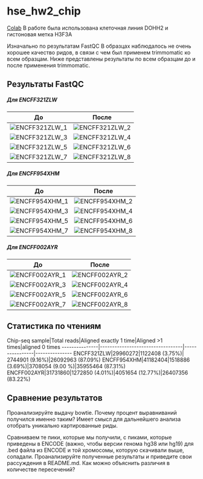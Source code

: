 # hse_hw2_chip
[Colab](https://colab.research.google.com/drive/1cT7HwhwYVLE4CRWp5uif2d7cwLc83sz1?usp=sharing)
В работе была использована клеточная линия DOHH2 и гистоновая метка H3F3A

Изначально по результатам FastQC В образцах наблюдалось не очень хорошее качество ридов, в связи с чем был применем trimmomatic ко всем образцам. Ниже представлены результаты по всем образцам до и после применения trimmomatic. 

## Результаты FastQC

##### Для ENCFF321ZLW
До                                        | После
----------------------------------------- | ----------------------------------------
![ENCFF321ZLW_1](ENCFF321ZLW_fastqc_1.png)|![ENCFF321ZLW_2](ENCFF321ZLW_fastqc_1.png)
![ENCFF321ZLW_3](ENCFF321ZLW_fastqc_3.png)|![ENCFF321ZLW_4](ENCFF321ZLW_fastqc_4.png)
![ENCFF321ZLW_5](ENCFF321ZLW_fastqc_5.png)|![ENCFF321ZLW_6](ENCFF321ZLW_fastqc_6.png)
![ENCFF321ZLW_7](ENCFF321ZLW_fastqc_7.png)|![ENCFF321ZLW_8](ENCFF321ZLW_fastqc_8.png)

##### Для ENCFF954XHM
До                                        | После
----------------------------------------- | ----------------------------------------
![ENCFF954XHM_1](ENCFF954XHM_fastqc_1.png)|![ENCFF954XHM_2](ENCFF954XHM_fastqc_2.png)
![ENCFF954XHM_3](ENCFF954XHM_fastqc_3.png)|![ENCFF954XHM_4](ENCFF954XHM_fastqc_4.png)
![ENCFF954XHM_5](ENCFF954XHM_fastqc_5.png)|![ENCFF954XHM_6](ENCFF954XHM_fastqc_6.png)
![ENCFF954XHM_7](ENCFF954XHM_fastqc_7.png)|![ENCFF954XHM_8](ENCFF954XHM_fastqc_8.png)

##### Для ENCFF002AYR
До                                        | После
----------------------------------------- | ----------------------------------------
![ENCFF002AYR_1](ENCFF002AYR_fastqc_1.png)|![ENCFF002AYR_2](ENCFF002AYR_fastqc_2.png)
![ENCFF002AYR_3](ENCFF002AYR_fastqc_3.png)|![ENCFF002AYR_4](ENCFF002AYR_fastqc_4.png)
![ENCFF002AYR_5](ENCFF002AYR_fastqc_5.png)|![ENCFF002AYR_6](ENCFF002AYR_fastqc_6.png)
![ENCFF002AYR_7](ENCFF002AYR_fastqc_7.png)|![ENCFF002AYR_8](ENCFF002AYR_fastqc_8.png)

## Статистика по чтениям

Chip-seq sample|Total reads|Aligned exactly 1 time|Aligned >1 times|aligned 0 times
---------------|----------------------------------|----------------|---------------
ENCFF321ZLW|29960272|1122408 (3.75%)| 2744901 (9.16%)|26092963 (87.09%)
ENCFF954XHM|41182404|1518886 (3.69%)|3708054 (9.00 %)|35955464 (87.31%)
ENCFF002AYR|31731860|1272850 (4.01%)|4051654 (12.77%)|26407356 (83.22%)

## Сравнение результатов

Проанализируйте выдачу bowtie. Почему процент выравниваний получился именно таким?
Имеет смысл для дальнейшего анализа отобрать уникально картированные риды.

Сравниваем те пики, которые мы получили, с пиками, которые приведены в ENCODE (важно, чтобы версии генома hg38 или hg19) для .bed файла из ENCODE и той хромосомы, которую скачивали выше, сопадали.
Проанализируйте полученные результаты и приведите свои рассуждения в README.md. Как можно объяснить различия в количестве пересечений?

